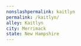 ```yaml
---
﻿nonslashpermalink: kaitlyn
permalink: /kaitlyn/
alley: Kaitlyn
city: Merrimack
state: New Hampshire
---
```

